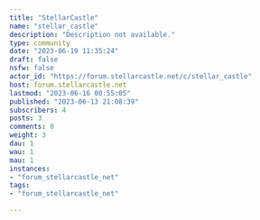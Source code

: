 ```yaml
---
title: "StellarCastle" 
name: "stellar_castle"
description: "Description not available."
type: community
date: "2023-06-19 11:35:24"
draft: false
nsfw: false
actor_id: "https://forum.stellarcastle.net/c/stellar_castle"
host: forum.stellarcastle.net
lastmod: "2023-06-16 00:55:05"
published: "2023-06-13 21:08:39"
subscribers: 4
posts: 3
comments: 0
weight: 3
dau: 1
wau: 1
mau: 1
instances:
- "forum_stellarcastle_net"
tags: 
- "forum_stellarcastle_net"

---
```

